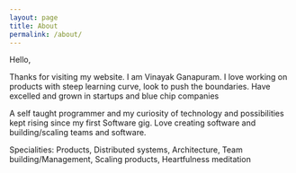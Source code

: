 ```yaml
---
layout: page
title: About
permalink: /about/
---
```

Hello,

Thanks for visiting my website. I am Vinayak Ganapuram.
I love working on products with steep learning curve, look to push the boundaries. Have excelled and grown in startups and blue chip companies

A self taught programmer and my curiosity of technology and possibilities kept rising since my first Software gig.
Love creating software and building/scaling teams and software.

Specialities:
Products, Distributed systems, Architecture, Team building/Management, Scaling products, Heartfulness meditation 

